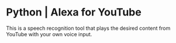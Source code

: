 # Python | Alexa for YouTube

This is a speech recognition tool that plays the desired content from YouTube with your own voice input.
